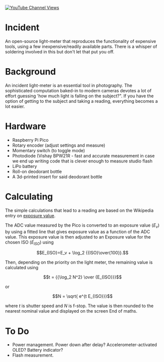 [![YouTube Channel Views](https://img.shields.io/youtube/channel/views/UCz5BOU9J9pB_O0B8-rDjCWQ?label=YouTube&style=social)](https://www.youtube.com/channel/UCz5BOU9J9pB_O0B8-rDjCWQ)

# Incident

An open-source light-meter that reproduces the functionality of expensive tools, using a few inexpensive/readily available parts. There is a whisper of soldering involved in this but don't let that put you off.

# Background

An incident light-meter is an essential tool in photography. The sophisticated computation baked-in to modern cameras devotes a lot of effort guessing 'how much light is falling on the subject?". If you have the option of getting to the subject and taking a reading, everything becomes a lot easier. 

# Hardware

- Raspberry Pi Pico                     
- Rotary encoder              (adjust settings and measure)
- Momentary switch            (to toggle mode)
- Photodiode                  (Vishay BPW21R - fast and accurate measurement in case we end up writing code that is clever enough to measure studio flash   
- LiPo battery
- Roll-on deodorant bottle
- A 3d-printed insert for said deodorant bottle

# Calculating

The simple calculations that lead to a reading are based on the Wikipedia entry on [exposure value](https://en.wikipedia.org/wiki/Exposure_value).

The ADC value measured by the Pico is converted to an exposure value ($E_v$) by using a fitted line that gives exposure value as a function of the ADC value. This exposure value is then adjusted to an Exposure value for the chosen ISO ($E_{ISO}$) using

$$E_{ISO}=E_v + \log_2 {{ISO}\over{100}}.$$

Then, depending on the priority on the light meter, the remaining value is calculated using

$$t = {{\log_2 N^2} \over {E_{ISO}}}$$  

or

$$N = \sqrt{ e^{t E_{ISO}}}$$

where $t$ is shutter speed and $N$ is f-stop. The value is then rounded to the nearest nominal value and displayed on the screen End of maths.


# To Do

- Power management. Power down after delay? Accelerometer-activated OLED? Battery indicator? 
- Flash measurement.
